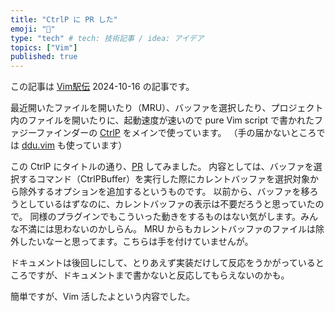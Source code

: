 ```yaml
---
title: "CtrlP に PR した"
emoji: "🐥"
type: "tech" # tech: 技術記事 / idea: アイデア
topics: ["Vim"]
published: true
---
```


この記事は [Vim駅伝](https://vim-jp.org/ekiden/) 2024-10-16 の記事です。

最近開いたファイルを開いたり（MRU）、バッファを選択したり、プロジェクト内のファイルを開いたりに、起動速度が速いので pure Vim script で書かれたファジーファインダーの [CtrlP](https://github.com/ctrlpvim/ctrlp.vim) をメインで使っています。
（手の届かないところでは [ddu.vim](https://github.com/Shougo/ddu.vim) も使っています）

この CtrlP にタイトルの通り、[PR](https://github.com/ctrlpvim/ctrlp.vim/pull/630) してみました。
内容としては、バッファを選択するコマンド（CtrlPBuffer）を実行した際にカレントバッファを選択対象から除外するオプションを追加するというものです。
以前から、バッファを移ろうとしているはずなのに、カレントバッファの表示は不要だろうと思っていたので。
同様のプラグインでもこういった動きをするものはない気がします。みんな不満には思わないのかしらん。
MRU からもカレントバッファのファイルは除外したいなーと思ってます。こちらは手を付けていませんが。

ドキュメントは後回しにして、とりあえず実装だけして反応をうかがっているところですが、ドキュメントまで書かないと反応してもらえないのかも。

簡単ですが、Vim 活したよという内容でした。

